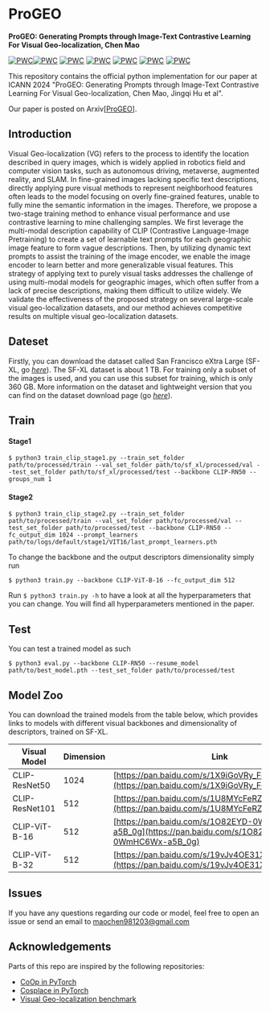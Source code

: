 # ProGEO

<b>ProGEO: Generating Prompts through Image-Text Contrastive Learning For Visual Geo-localization, Chen Mao</b>

[![PWC](https://img.shields.io/endpoint.svg?url=https://paperswithcode.com/badge/rethinking-visual-geo-localization-for-large/visual-place-recognition-on-pittsburgh-250k)](https://paperswithcode.com/sota/visual-place-recognition-on-pittsburgh-250k?p=rethinking-visual-geo-localization-for-large)[![PWC](https://img.shields.io/endpoint.svg?url=https://paperswithcode.com/badge/rethinking-visual-geo-localization-for-large/visual-place-recognition-on-pittsburgh-30k)](https://paperswithcode.com/sota/visual-place-recognition-on-pittsburgh-30k?p=rethinking-visual-geo-localization-for-large)
[![PWC](https://img.shields.io/endpoint.svg?url=https://paperswithcode.com/badge/rethinking-visual-geo-localization-for-large/visual-place-recognition-on-tokyo247)](https://paperswithcode.com/sota/visual-place-recognition-on-tokyo247?p=rethinking-visual-geo-localization-for-large)
[![PWC](https://img.shields.io/endpoint.svg?url=https://paperswithcode.com/badge/rethinking-visual-geo-localization-for-large/visual-place-recognition-on-mapillary-val)](https://paperswithcode.com/sota/visual-place-recognition-on-mapillary-val?p=rethinking-visual-geo-localization-for-large)
[![PWC](https://img.shields.io/endpoint.svg?url=https://paperswithcode.com/badge/rethinking-visual-geo-localization-for-large/visual-place-recognition-on-st-lucia)](https://paperswithcode.com/sota/visual-place-recognition-on-st-lucia?p=rethinking-visual-geo-localization-for-large)
[![PWC](https://img.shields.io/endpoint.svg?url=https://paperswithcode.com/badge/rethinking-visual-geo-localization-for-large/visual-place-recognition-on-sf-xl-test-v1)](https://paperswithcode.com/sota/visual-place-recognition-on-sf-xl-test-v1?p=rethinking-visual-geo-localization-for-large)
[![PWC](https://img.shields.io/endpoint.svg?url=https://paperswithcode.com/badge/rethinking-visual-geo-localization-for-large/visual-place-recognition-on-sf-xl-test-v2)](https://paperswithcode.com/sota/visual-place-recognition-on-sf-xl-test-v2?p=rethinking-visual-geo-localization-for-large)

This repository contains the official python implementation for our paper at ICANN 2024 "ProGEO: Generating Prompts through Image-Text Contrastive Learning For Visual Geo-localization, Chen Mao, Jingqi Hu et al". 

Our paper is posted on Arxiv[[ProGEO](https://arxiv.org/abs/2204.afsf)].

## Introduction

Visual Geo-localization (VG) refers to the process to identify the location described in query images, which is widely applied in robotics field and computer vision tasks, such as autonomous driving, metaverse, augmented reality, and SLAM. In fine-grained images lacking specific text descriptions, directly applying pure visual methods to represent neighborhood features often leads to the model focusing on overly fine-grained features, unable to fully mine the semantic information in the images. Therefore, we propose a two-stage training method to enhance visual performance and use contrastive learning to mine challenging samples. We first leverage the multi-modal description capability of CLIP (Contrastive Language-Image Pretraining) to create a set of learnable text prompts for each geographic image feature to form vague descriptions. Then, by utilizing dynamic text prompts to assist the training of the image encoder, we enable the image encoder to learn better and more generalizable visual features. This strategy of applying text to purely visual tasks addresses the challenge of using multi-modal models for geographic images, which often suffer from a lack of precise descriptions, making them difficult to utilize widely. We validate the effectiveness of the proposed strategy on several large-scale visual geo-localization datasets, and our method achieves competitive results on multiple visual geo-localization datasets.

## Dateset

Firstly, you can download the dataset called San Francisco eXtra Large (SF-XL, go [_here_](https://forms.gle/wpyDzhDyoWLQygAT9)).
The SF-XL dataset is about 1 TB.
For training only a subset of the images is used, and you can use this subset for training, which is only 360 GB.
More information on the dataset and lightweight version that you can find on the dataset download page (go [_here_](https://forms.gle/wpyDzhDyoWLQygAT9)).

## Train

#### Stage1

`$ python3 train_clip_stage1.py --train_set_folder path/to/processed/train --val_set_folder path/to/sf_xl/processed/val --test_set_folder path/to/sf_xl/processed/test --backbone CLIP-RN50 --groups_num 1`

#### Stage2

`$ python3 train_clip_stage2.py --train_set_folder path/to/processed/train --val_set_folder path/to/processed/val --test_set_folder path/to/processed/test --backbone CLIP-RN50 --fc_output_dim 1024 --prompt_learners path/to/logs/default/stage1/VIT16/last_prompt_learners.pth`

To change the backbone and the output descriptors dimensionality simply run 

`$ python3 train.py --backbone CLIP-ViT-B-16 --fc_output_dim 512`

Run `$ python3 train.py -h` to have a look at all the hyperparameters that you can change. You will find all hyperparameters mentioned in the paper.

## Test
You can test a trained model as such

`$ python3 eval.py --backbone CLIP-RN50 --resume_model path/to/best_model.pth --test_set_folder path/to/processed/test`

## Model Zoo

You can download the trained models from the table below, which provides links to models with different visual backbones and dimensionality of descriptors, trained on SF-XL.

| Visual Model | Dimension | Link | Password |
|----------|------|------|--------|
| CLIP-ResNet50  | 1024 | [https://pan.baidu.com/s/1X9iGoVRy_Fc0HwTSUvclVQ](https://pan.baidu.com/s/1X9iGoVRy_Fc0HwTSUvclVQ) | fw3t |
| CLIP-ResNet101 | 512 | [https://pan.baidu.com/s/1U8MYcFeRZfLz8r5Xx30eFg](https://pan.baidu.com/s/1U8MYcFeRZfLz8r5Xx30eFg) | gh6z |
| CLIP-ViT-B-16  | 512 | [https://pan.baidu.com/s/1O82EYD-0WmHC6Wx-a5B_0g](https://pan.baidu.com/s/1O82EYD-0WmHC6Wx-a5B_0g) | vzho |
| CLIP-ViT-B-32  | 512 | [https://pan.baidu.com/s/19vJv4OE31XSCYIIZ2X1qSQ](https://pan.baidu.com/s/19vJv4OE31XSCYIIZ2X1qSQ) | x0xb |


## Issues
If you have any questions regarding our code or model, feel free to open an issue or send an email to maochen981203@gmail.com

## Acknowledgements
Parts of this repo are inspired by the following repositories:
- [CoOp in PyTorch](https://github.com/KaiyangZhou/CoOp)
- [Cosplace in PyTorch](https://github.com/gmberton/CosPlace)
- [Visual Geo-localization benchmark](https://github.com/gmberton/deep-visual-geo-localization-benchmark)
